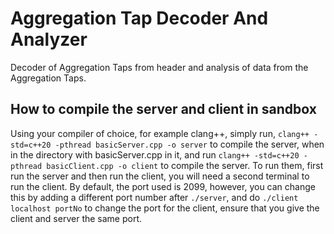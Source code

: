 # Aggregation Tap Decoder And Analyzer ##
Decoder of Aggregation Taps from header and analysis of data from the Aggregation Taps.

## How to compile the server and client in sandbox ##
Using your compiler of choice, for example clang++, simply run, `clang++ -std=c++20 -pthread basicServer.cpp -o server` to compile the server, when in the directory with basicServer.cpp in it, and run `clang++ -std=c++20 -pthread basicClient.cpp -o client` to compile the server. To run them, first run the server and then run the client, you will need a second terminal to run the client. By default, the port used is 2099, however, you can change this by adding a different port number after `./server`, and do `./client localhost portNo` to change the port for the client, ensure that you give the client and server the same port. 
